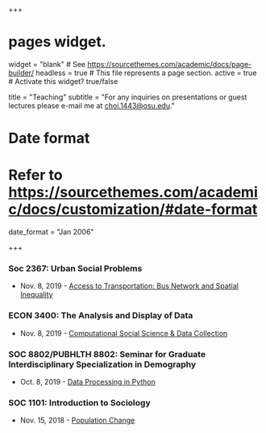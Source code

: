 +++
# pages widget.
widget = "blank"  # See https://sourcethemes.com/academic/docs/page-builder/
headless = true  # This file represents a page section.
active = true  # Activate this widget? true/false


title = "Teaching"
subtitle = "For any inquiries on presentations or guest lectures please e-mail me at choi.1443@osu.edu."

# Date format
#   Refer to https://sourcethemes.com/academic/docs/customization/#date-format
date_format = "Jan 2006"

+++

### Soc 2367: Urban Social Problems
+ Nov. 8, 2019 - [Access to Transportation: Bus Network and Spatial Inequality](/Posts/Urban_Choi_slides.html)

### ECON 3400: The Analysis and Display of Data
+ Nov. 8, 2019 - [Computational Social Science & Data Collection](/Posts/CSS_DataAnalytics.html)

### SOC 8802/PUBHLTH 8802: Seminar for Graduate Interdisciplinary Specialization in Demography
+ Oct. 8, 2019 - [Data Processing in Python](/Posts/Intro_to_python.html)


### SOC 1101: Introduction to Sociology
+ Nov. 15, 2018 - [Population Change](/Posts/Population.pdf)

